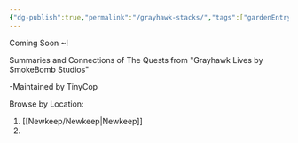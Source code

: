 ```yaml
---
{"dg-publish":true,"permalink":"/grayhawk-stacks/","tags":["gardenEntry"],"updated":"2025-03-24T11:03:10.867+05:30"}
---
```


Coming Soon ~!

Summaries and Connections of The Quests from "Grayhawk Lives by SmokeBomb Studios"


-Maintained by TinyCop

Browse by Location:
1. [[Newkeep/Newkeep\|Newkeep]]
2. 